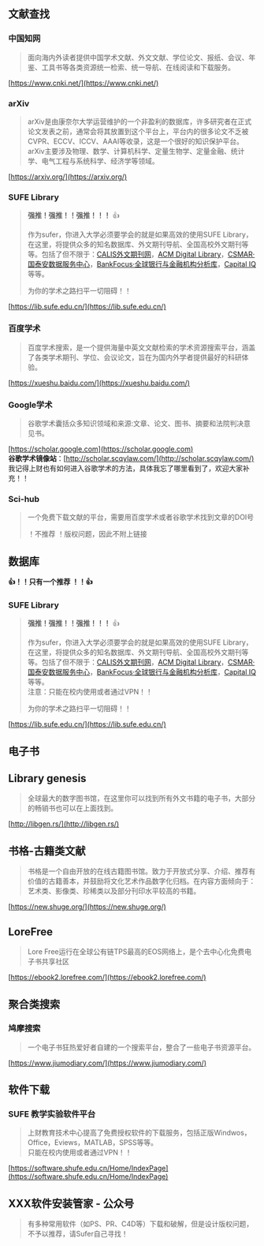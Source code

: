 ## 文献查找

### 中国知网

> 面向海内外读者提供中国学术文献、外文文献、学位论文、报纸、会议、年鉴、工具书等各类资源统一检索、统一导航、在线阅读和下载服务。

[https://www.cnki.net/](https://www.cnki.net/)

### arXiv

> arXiv是由康奈尔大学运营维护的一个非盈利的数据库，许多研究者在正式论文发表之前，通常会将其放置到这个平台上，平台内的很多论文不乏被CVPR、ECCV、ICCV、AAAI等收录，这是一个很好的知识保护平台。 
> arXiv主要涉及物理、数学、计算机科学、定量生物学、定量金融、统计学、电气工程与系统科学、经济学等领域。

[https://arxiv.org/](https://arxiv.org/)

### SUFE Library

> **强推！强推！！强推！！！** 👍
>
> 作为sufer，你进入大学必须要学会的就是如果高效的使用SUFE Library，在这里，将提供众多的知名数据库、外文期刊导航、全国高校外文期刊等等。包括了但不限于：[CALIS外文期刊网](http://ccc.calis.edu.cn/index.php)，[ACM Digital Library](http://dl.acm.org/)，[CSMAR·国泰安数据服务中心](http://cndata1.csmar.com/#/index)，[BankFocus·全球银行与金融机构分析库](http://bankfocus.bvdinfo.com/ip)，[Capital IQ](https://www.capitaliq.com/)等等。
>
> 为你的学术之路扫平一切阻碍！！

[https://lib.sufe.edu.cn/](https://lib.sufe.edu.cn/)

### 百度学术

> 百度学术搜索，是一个提供海量中英文文献检索的学术资源搜索平台，涵盖了各类学术期刊、学位、会议论文，旨在为国内外学者提供最好的科研体验。

[https://xueshu.baidu.com/](https://xueshu.baidu.com/)

### Google学术 

> 谷歌学术囊括众多知识领域和来源:文章、论文、图书、摘要和法院判决意见书。

[https://scholar.google.com](https://scholar.google.com)  
**谷歌学术镜像站**：[http://scholar.scqylaw.com/](http://scholar.scqylaw.com/)  
我记得上财也有如何进入谷歌学术的方法，具体我忘了哪里看到了，欢迎大家补充！！


### Sci-hub

> 一个免费下载文献的平台，需要用百度学术或者谷歌学术找到文章的DOI号
>
> ！不推荐 ！版权问题，因此不附上链接

## 数据库

**👍！！只有一个推荐 ！！👍**

### SUFE Library

> **强推！强推！！强推！！！** 👍
>
> 作为sufer，你进入大学必须要学会的就是如果高效的使用SUFE Library，在这里，将提供众多的知名数据库、外文期刊导航、全国高校外文期刊等等。包括了但不限于：[CALIS外文期刊网](http://ccc.calis.edu.cn/index.php)，[ACM Digital Library](http://dl.acm.org/)，[CSMAR·国泰安数据服务中心](http://cndata1.csmar.com/#/index)，[BankFocus·全球银行与金融机构分析库](http://bankfocus.bvdinfo.com/ip)，[Capital IQ](https://www.capitaliq.com/)等等。  
> 注意：只能在校内使用或者通过VPN！！
>
> 为你的学术之路扫平一切阻碍！！
>
> 

[https://lib.sufe.edu.cn/](https://lib.sufe.edu.cn/)

## 电子书

## Library genesis

> 全球最大的数字图书馆，在这里你可以找到所有外文书籍的电子书，大部分的畅销书也可以在上面找到。

[http://libgen.rs/](http://libgen.rs/)

## 书格-古籍类文献

> 书格是一个自由开放的在线古籍图书馆。致力于开放式分享、介绍、推荐有价值的古籍善本，并鼓励将文化艺术作品数字化归档。在内容方面倾向于：艺术类、影像类、珍稀类以及部分刊印水平较高的书籍。

[https://new.shuge.org/](https://new.shuge.org/)

## LoreFree

> Lore Free运行在全球公有链TPS最高的EOS网络上，是个去中心化免费电子书共享社区

[https://ebook2.lorefree.com/](https://ebook2.lorefree.com/)

## 聚合类搜索

### 鸠摩搜索

> 一个电子书狂热爱好者自建的一个搜索平台，整合了一些电子书资源平台。

[https://www.jiumodiary.com/](https://www.jiumodiary.com/)

## 软件下载

### SUFE 教学实验软件平台

> 上财教育技术中心提高了免费授权软件的下载服务，包括正版Windwos，Office，Eviews，MATLAB，SPSS等等。  
> 只能在校内使用或者通过VPN！！

[https://software.shufe.edu.cn/Home/IndexPage](https://software.shufe.edu.cn/Home/IndexPage)

## XXX软件安装管家 - 公众号

> 有多种常用软件（如PS、PR、C4D等）下载和破解，但是设计版权问题，不予以推荐，请Sufer自己寻找！
